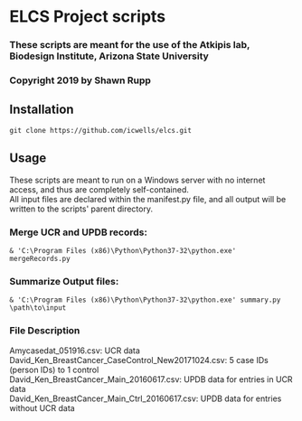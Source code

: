 # ELCS Project scripts

### These scripts are meant for the use of the Atkipis lab, Biodesign Institute, Arizona State University
### Copyright 2019 by Shawn Rupp

## Installation  
	git clone https://github.com/icwells/elcs.git    

## Usage 
These scripts are meant to run on a Windows server with no internet access, and thus are completely self-contained.  
All input files are declared within the manifest.py file, and all output will be written to the scripts' parent directory.  

### Merge UCR and UPDB records:  

	& 'C:\Program Files (x86)\Python\Python37-32\python.exe' mergeRecords.py  

### Summarize Output files:  

	& 'C:\Program Files (x86)\Python\Python37-32\python.exe' summary.py \path\to\input  

### File Description  
Amycasedat_051916.csv: UCR data  
David_Ken_BreastCancer_CaseControl_New20171024.csv: 5 case IDs (person IDs) to 1 control  
David_Ken_BreastCancer_Main_20160617.csv: UPDB data for entries in UCR data  
David_Ken_BreastCancer_Main_Ctrl_20160617.csv: UPDB data for entries without UCR data  
